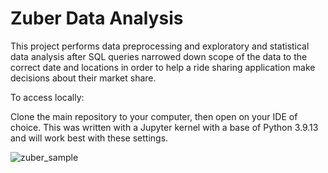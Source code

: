 # Zuber Data Analysis

This project performs data preprocessing and exploratory and statistical data analysis after SQL queries narrowed down scope of the data to the correct date and locations in order to help a ride sharing application make decisions about their market share.

To access locally:

Clone the main repository to your computer, then open on your IDE of choice. This was written with a Jupyter kernel with a base of Python 3.9.13 and will work best with these settings.

![zuber_sample](https://github.com/LDeYoung17/zuber-practicum/assets/70500225/38b3d080-5898-4809-8282-806fba99d887)
